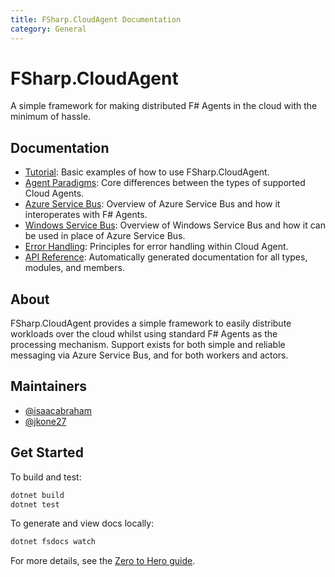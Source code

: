 ```yaml
---
title: FSharp.CloudAgent Documentation
category: General
---
```


# FSharp.CloudAgent

A simple framework for making distributed F# Agents in the cloud with the minimum of hassle.

## Documentation

- [Tutorial](content/tutorial.html): Basic examples of how to use FSharp.CloudAgent.
- [Agent Paradigms](content/agent-paradigms.html): Core differences between the types of supported Cloud Agents.
- [Azure Service Bus](content/azure-service-bus.html): Overview of Azure Service Bus and how it interoperates with F# Agents.
- [Windows Service Bus](content/windows-service-bus.html): Overview of Windows Service Bus and how it can be used in place of Azure Service Bus.
- [Error Handling](content/handling-errors.html): Principles for error handling within Cloud Agent.
- [API Reference](reference/index.html): Automatically generated documentation for all types, modules, and members.

## About

FSharp.CloudAgent provides a simple framework to easily distribute workloads over the cloud whilst using standard F# Agents as the processing mechanism. Support exists for both simple and reliable messaging via Azure Service Bus, and for both workers and actors.

## Maintainers

- [@isaacabraham](https://github.com/isaacabraham)
- [@jkone27](https://github.com/jkone27)

## Get Started

To build and test:

```sh
dotnet build
dotnet test
```

To generate and view docs locally:

```sh
dotnet fsdocs watch
```

For more details, see the [Zero to Hero guide](https://fsprojects.github.io/FSharp.Formatting/zero-to-hero.html).
